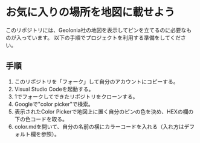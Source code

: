 # お気に入りの場所を地図に載せよう
このリポジトリには、Geolonia社の地図を表示してピンを立てるのに必要なものが入っています。
以下の手順でプロジェクトを利用する準備をしてください。

## 手順
1. このリポジトリを「フォーク」して自分のアカウントにコピーする。
2. Visual Studio Codeを起動する。
3. 1でフォークしてできたリポジトリをクローンする。
4. Googleで"color picker"で検索。
5. 表示されたColor Pickerで地図上に置く自分のピンの色を決め、HEXの欄の下の色コードを取る。
6. color.mdを開いて、自分の名前の横にカラーコードを入れる（入れ方はデフォルト欄を参照）。